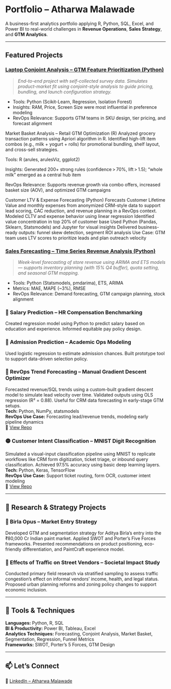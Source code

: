 #  Portfolio – Atharwa Malawade

A business-first analytics portfolio applying R, Python, SQL, Excel, and Power BI to real-world challenges in **Revenue Operations**, **Sales Strategy**, and **GTM Analytics**.

---

##  Featured Projects

### [Laptop Conjoint Analysis – GTM Feature Prioritization (Python)](https://github.com/Atharwa351/Portfolio/tree/main/Financial%20Modelling/Conjoint%20Analysis/Laptop_Preference_Case_Study)
> *End-to-end project with self-collected survey data. Simulates product-market fit using conjoint-style analysis to guide pricing, bundling, and launch configuration strategy.*

- Tools: Python (Scikit-Learn, Regression, Isolation Forest)
- Insights: RAM, Price, Screen Size were most influential in preference modeling
- RevOps Relevance: Supports GTM teams in SKU design, tier pricing, and forecast alignment

Market Basket Analysis – Retail GTM Optimization (R)
Analyzed grocery transaction patterns using Apriori algorithm in R. Identified high-lift item combos (e.g., milk + yogurt + rolls) for promotional bundling, shelf layout, and cross-sell strategies.

Tools: R (arules, arulesViz, ggplot2)

Insights: Generated 200+ strong rules (confidence > 70%, lift > 1.5); “whole milk” emerged as a central hub item

RevOps Relevance: Supports revenue growth via combo offers, increased basket size (AOV), and optimized GTM campaigns


Customer LTV & Expense Forecasting (Python)
   Forecasts Customer Lifetime Value and monthly expenses from anonymized CRM-style data to support lead scoring, CAC reduction, and revenue planning in a RevOps context.
   Modeled CLTV and expense behavior using linear regression
   Identified value concentration in top 20% of customer base
   Used Python (Pandas, Sklearn, Statsmodels) and Jupyter for visual insights
   Delivered business-ready outputs: funnel skew detection, segment ROI analysis
   Use Case: GTM team uses LTV scores to prioritize leads and plan outreach velocity



###  [Sales Forecasting – Time Series Revenue Analysis (Python)](https://github.com/Atharwa351/Portfolio/tree/main/Financial%20Modelling/Sales%20Forecasting)
> *Week‑level forecasting of store revenue using ARIMA and ETS models — supports inventory planning (with 15% Q4 buffer), quota setting, and seasonal GTM mapping.*

- Tools: Python (Statsmodels, pmdarima), ETS, ARIMA  
- Metrics: MAE, MAPE (~3%), RMSE  
- RevOps Relevance: Demand forecasting, GTM campaign planning, stock alignment


### 📌 Salary Prediction – HR Compensation Benchmarking  
Created regression model using Python to predict salary based on education and experience. Informed equitable pay policy design.

### 📌 Admission Prediction – Academic Ops Modeling  
Used logistic regression to estimate admission chances. Built prototype tool to support data-driven selection policy.

### 🔵 RevOps Trend Forecasting – Manual Gradient Descent Optimizer  
Forecasted revenue/SQL trends using a custom-built gradient descent model to simulate lead velocity over time. Validated outputs using OLS regression (R² = 0.88). Useful for CRM data forecasting in early-stage GTM setups.  
**Tech:** Python, NumPy, statsmodels  
**RevOps Use Case:** Forecasting lead/revenue trends, modeling early pipeline dynamics  
🔗 [View Repo](https://github.com/Atharwa351/Portfolio/tree/main/Machine%20Learning/Gradient%20Descent)


### 🟡 Customer Intent Classification – MNIST Digit Recognition  
Simulated a visual-input classification pipeline using MNIST to replicate workflows like CRM form digitization, ticket triage, or inbound query classification. Achieved 97.5% accuracy using basic deep learning layers.  
**Tech:** Python, Keras, TensorFlow  
**RevOps Use Case:** Support ticket routing, form OCR, customer intent modeling  
🔗 [View Repo](https://github.com/Atharwa351/Portfolio/tree/main/Machine%20Learning/MNIST%20Classification)


---

## 🧪 Research & Strategy Projects

### 🧠 Birla Opus – Market Entry Strategy  
Developed GTM and segmentation strategy for Aditya Birla’s entry into the ₹80,000 Cr Indian paint market. Applied SWOT and Porter’s Five Forces frameworks. Presented recommendations on product positioning, eco-friendly differentiation, and PaintCraft experience model.

### 🧠 Effects of Traffic on Street Vendors – Societal Impact Study  
Conducted primary field research via stratified sampling to assess traffic congestion’s effect on informal vendors’ income, health, and legal status. Proposed urban planning reforms and zoning policy changes to support economic inclusion.

---

## 🧰 Tools & Techniques

**Languages:** Python, R, SQL  
**BI & Productivity:** Power BI, Tableau, Excel  
**Analytics Techniques:** Forecasting, Conjoint Analysis, Market Basket, Segmentation, Regression, Funnel Metrics  
**Frameworks:** SWOT, Porter’s 5 Forces, GTM Design

---

## 📫 Let’s Connect

🔗 [LinkedIn – Atharwa Malawade](https://www.linkedin.com/in/atharwa-malawade-916618222/)

